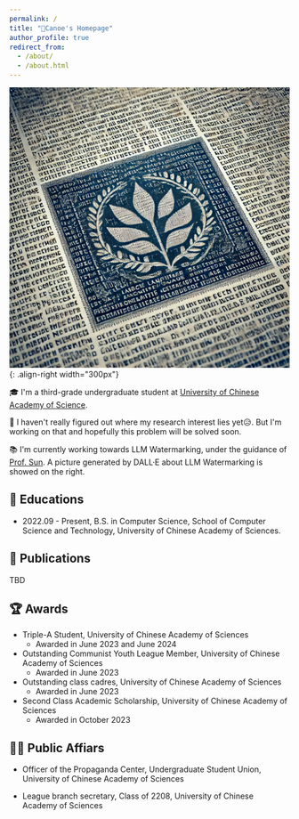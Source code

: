 ```yaml
---
permalink: /
title: "🛶Canoe's Homepage"
author_profile: true
redirect_from: 
  - /about/
  - /about.html
---
```



![A picture of LLM watermarking generated by DALL·E](/images/llm_watermark.webp){: .align-right width="300px"}

🎓 I'm a third-grade undergraduate student at [University of Chinese Academy of Science](https://www.ucas.ac.cn/). 

🔬 I haven't really figured out where my research interest lies yet😥. But I'm working on that and hopefully this problem will be solved soon.

📚 I'm currently working towards LLM Watermarking, under the guidance of [Prof. Sun](https://ofey.me). A picture generated by DALL·E about LLM Watermarking is showed on the right.


## 🏫 Educations

- 2022.09 - Present, B.S. in Computer Science, School of Computer Science and Technology, University of Chinese Academy of Sciences.

## 📘 Publications

TBD

## 🏆 Awards

- Triple-A Student, University of Chinese Academy of Sciences
  - Awarded in June 2023 and June 2024
- Outstanding Communist Youth League Member, University of Chinese Academy of Sciences
  - Awarded in June 2023 
- Outstanding class cadres, University of Chinese Academy of Sciences
  - Awarded in June 2023 
- Second Class Academic Scholarship, University of Chinese Academy of Sciences
  - Awarded in October 2023


## 🧑‍🎓 Public Affiars

- Officer of the Propaganda Center, Undergraduate Student Union, University of Chinese Academy of Sciences

- League branch secretary, Class of 2208, University of Chinese Academy of Sciences